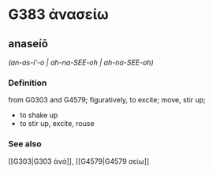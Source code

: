# G383 ἀνασείω

## anaseíō

_(an-as-i'-o | ah-na-SEE-oh | ah-na-SEE-oh)_

### Definition

from G0303 and G4579; figuratively, to excite; move, stir up; 

- to shake up
- to stir up, excite, rouse

### See also

[[G303|G303 ἀνά]], [[G4579|G4579 σείω]]
